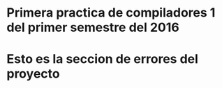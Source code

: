 # Primera practica de compiladores 1 del primer semestre del 2016
# Esto es la seccion de errores del proyecto
